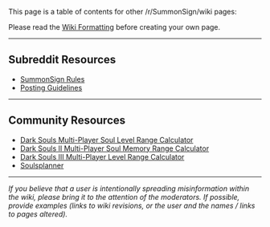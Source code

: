 [](#img_wiki_header)

This page is a table of contents for other /r/SummonSign/wiki pages:

Please read the [Wiki Formatting](/r/SummonSign/wiki/wiki_formatting) before creating your own page.

---

## Subreddit Resources

* [SummonSign Rules](/r/SummonSign/wiki/rules)
* [Posting Guidelines](https://www.reddit.com/r/SummonSign/comments/jskucr/faq_how_to_post_to_rsummonsign/)

---

## Community Resources

* [Dark Souls Multi-Player Soul Level Range Calculator](https://mpql.net/tools/dark-souls/)
* [Dark Souls II Multi-Player Soul Memory Range Calculator](https://mpql.net/tools/dark-souls-2/)
* [Dark Souls III Multi-Player Level Range Calculator](https://mpql.net/tools/dark-souls-3/)
* [Soulsplanner](https://soulsplanner.com/)

---

*If you believe that a user is intentionally spreading misinformation within the wiki, please bring it to the attention of the moderators. If possible, provide examples (links to wiki revisions, or the user and the names / links to pages altered).*